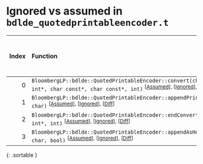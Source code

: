 # Ignored vs assumed in `bdlde_quotedprintableencoder.t`

<script src="../sorttable.js"></script>

|   Index | Function                                                                                                                                                                             |   Difference in number of lines |   Function size difference in bytes | Number of lines in assumed build   | Number of bytes in assumed build   | Number of lines in ignored build   | Number of bytes in ignored build   |
|--------:|:-------------------------------------------------------------------------------------------------------------------------------------------------------------------------------------|--------------------------------:|------------------------------------:|:-----------------------------------|:-----------------------------------|:-----------------------------------|:-----------------------------------|
|       0 | `BloombergLP::bdlde::QuotedPrintableEncoder::convert(char*, int*, int*, char const*, char const*, int)` <sup>\[[Assumed](0-assume)\], \[[Ignored](0-none)\], \[[Diff](0.diff.html)\] |                              -1 |                                   0 | 1,424                              | 4,321,120                          | 1,424                              | 4,321,168                          |
|       1 | `BloombergLP::bdlde::QuotedPrintableEncoder::appendPrintable(char*, char)` <sup>\[[Assumed](1-assume)\], \[[Ignored](1-none)\], \[[Diff](1.diff.html)\]                              |                              -2 |                                   0 | 112                                | 4,320,352                          | 112                                | 4,320,368                          |
|       2 | `BloombergLP::bdlde::QuotedPrintableEncoder::endConvert(char*, int*, int)` <sup>\[[Assumed](2-assume)\], \[[Ignored](2-none)\], \[[Diff](2.diff.html)\]                              |                              -4 |                                 -16 | 336                                | 4,322,544                          | 352                                | 4,322,592                          |
|       3 | `BloombergLP::bdlde::QuotedPrintableEncoder::appendAsHex(char*, char, bool)` <sup>\[[Assumed](3-assume)\], \[[Ignored](3-none)\], \[[Diff](3.diff.html)\]                            |                              -8 |                                 -32 | 128                                | 4,320,464                          | 160                                | 4,320,480                          |
{: .sortable }
